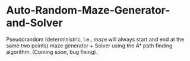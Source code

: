# Auto-Random-Maze-Generator-and-Solver
Pseudorandom (deterministric, i.e., maze will  always start and end at the same two points) maze generator + Solver using the A* path finding algorithm. (Coming soon, bug fixing).
